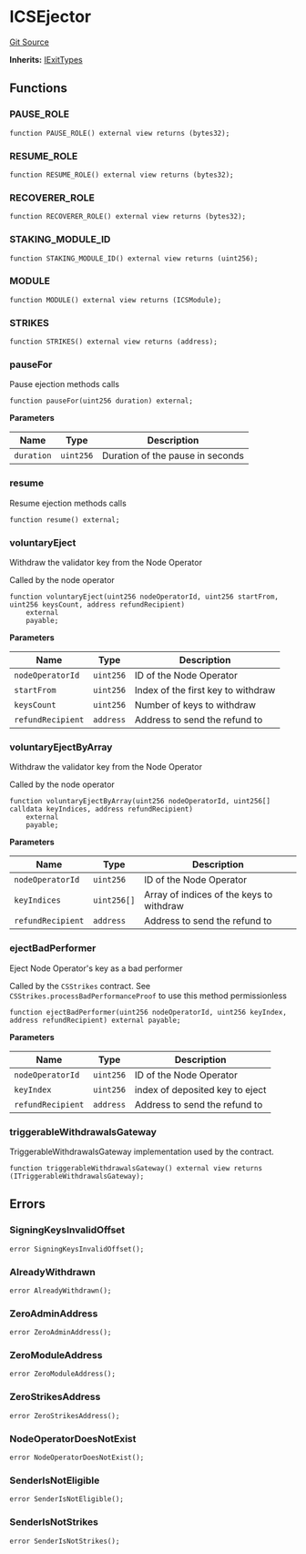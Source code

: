 # ICSEjector
[Git Source](https://github.com/lidofinance/community-staking-module/blob/efc92ba178845b0562e369d8d71b585ba381ab86/src/interfaces/ICSEjector.sol)

**Inherits:**
[IExitTypes](/src/interfaces/IExitTypes.sol/interface.IExitTypes.md)


## Functions
### PAUSE_ROLE


```solidity
function PAUSE_ROLE() external view returns (bytes32);
```

### RESUME_ROLE


```solidity
function RESUME_ROLE() external view returns (bytes32);
```

### RECOVERER_ROLE


```solidity
function RECOVERER_ROLE() external view returns (bytes32);
```

### STAKING_MODULE_ID


```solidity
function STAKING_MODULE_ID() external view returns (uint256);
```

### MODULE


```solidity
function MODULE() external view returns (ICSModule);
```

### STRIKES


```solidity
function STRIKES() external view returns (address);
```

### pauseFor

Pause ejection methods calls


```solidity
function pauseFor(uint256 duration) external;
```
**Parameters**

|Name|Type|Description|
|----|----|-----------|
|`duration`|`uint256`|Duration of the pause in seconds|


### resume

Resume ejection methods calls


```solidity
function resume() external;
```

### voluntaryEject

Withdraw the validator key from the Node Operator

Called by the node operator


```solidity
function voluntaryEject(uint256 nodeOperatorId, uint256 startFrom, uint256 keysCount, address refundRecipient)
    external
    payable;
```
**Parameters**

|Name|Type|Description|
|----|----|-----------|
|`nodeOperatorId`|`uint256`|ID of the Node Operator|
|`startFrom`|`uint256`|Index of the first key to withdraw|
|`keysCount`|`uint256`|Number of keys to withdraw|
|`refundRecipient`|`address`|Address to send the refund to|


### voluntaryEjectByArray

Withdraw the validator key from the Node Operator

Called by the node operator


```solidity
function voluntaryEjectByArray(uint256 nodeOperatorId, uint256[] calldata keyIndices, address refundRecipient)
    external
    payable;
```
**Parameters**

|Name|Type|Description|
|----|----|-----------|
|`nodeOperatorId`|`uint256`|ID of the Node Operator|
|`keyIndices`|`uint256[]`|Array of indices of the keys to withdraw|
|`refundRecipient`|`address`|Address to send the refund to|


### ejectBadPerformer

Eject Node Operator's key as a bad performer

Called by the `CSStrikes` contract.
See `CSStrikes.processBadPerformanceProof` to use this method permissionless


```solidity
function ejectBadPerformer(uint256 nodeOperatorId, uint256 keyIndex, address refundRecipient) external payable;
```
**Parameters**

|Name|Type|Description|
|----|----|-----------|
|`nodeOperatorId`|`uint256`|ID of the Node Operator|
|`keyIndex`|`uint256`|index of deposited key to eject|
|`refundRecipient`|`address`|Address to send the refund to|


### triggerableWithdrawalsGateway

TriggerableWithdrawalsGateway implementation used by the contract.


```solidity
function triggerableWithdrawalsGateway() external view returns (ITriggerableWithdrawalsGateway);
```

## Errors
### SigningKeysInvalidOffset

```solidity
error SigningKeysInvalidOffset();
```

### AlreadyWithdrawn

```solidity
error AlreadyWithdrawn();
```

### ZeroAdminAddress

```solidity
error ZeroAdminAddress();
```

### ZeroModuleAddress

```solidity
error ZeroModuleAddress();
```

### ZeroStrikesAddress

```solidity
error ZeroStrikesAddress();
```

### NodeOperatorDoesNotExist

```solidity
error NodeOperatorDoesNotExist();
```

### SenderIsNotEligible

```solidity
error SenderIsNotEligible();
```

### SenderIsNotStrikes

```solidity
error SenderIsNotStrikes();
```

